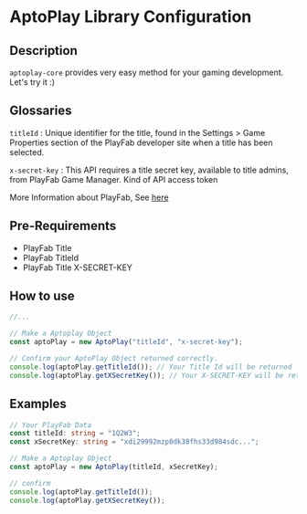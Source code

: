 # AptoPlay Library Configuration

## Description

`aptoplay-core` provides very easy method for your gaming development.  
Let's try it :)

## Glossaries

`titleId` : Unique identifier for the title, found in the Settings > Game Properties section of the PlayFab developer site when a title has been selected.

`x-secret-key` : This API requires a title secret key, available to title admins, from PlayFab Game Manager. Kind of API access token

More Information about PlayFab, See [here](https://learn.microsoft.com/en-us/gaming/playfab/)

## Pre-Requirements

- PlayFab Title
- PlayFab TitleId
- PlayFab Title X-SECRET-KEY

## How to use

```typescript
//...

// Make a Aptoplay Object
const aptoPlay = new AptoPlay("titleId", "x-secret-key");

// Confirm your AptoPlay Object returned correctly.
console.log(aptoPlay.getTitleId()); // Your Title Id will be returned
console.log(aptoPlay.getXSecretKey()); // Your X-SECRET-KEY will be returned
```

## Examples

```typescript
// Your PlayFab Data
const titleId: string = "1Q2W3";
const xSecretKey: string = "xdi29992mzp0dk38fhs33d984sdc...";

// Make a Aptoplay Object
const aptoPlay = new AptoPlay(titleId, xSecretKey);

// confirm
console.log(aptoPlay.getTitleId());
console.log(aptoPlay.getXSecretKey());
```
